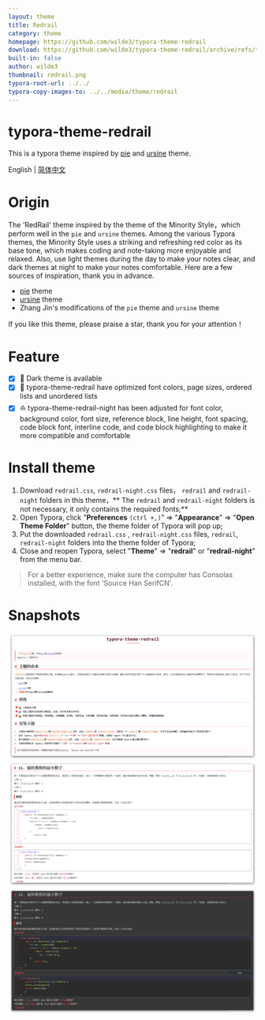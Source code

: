 ```yaml
---
layout: theme
title: Redrail
category: theme
homepage: https://github.com/wilde3/typora-theme-redrail
download: https://github.com/wilde3/typora-theme-redrail/archive/refs/tags/v1.1.zip
built-in: false
author: wilde3
thumbnail: redrail.png
typora-root-url: ../../
typora-copy-images-to: ../../media/theme/redrail
---
```


# typora-theme-redrail
This is a typora theme inspired by [pie](https://github.com/shrugginG/typora-theme-pie) and [ursine](https://github.com/danielduyixin/typora-theme-ursine) theme.

English | [简体中文](./README_CN.md)
# Origin
The 'RedRail' theme inspired by the theme of the Minority Style，which perform well in the `pie` and `ursine` themes. Among the various Typora themes, the Minority Style uses a striking and refreshing red color as its base tone, which makes coding and note-taking more enjoyable and relaxed. Also, use light themes during the day to make your notes clear, and dark themes at night to make your notes comfortable. Here are a few sources of inspiration, thank you in advance.
- [pie](https://github.com/shrugginG/typora-theme-pie) theme
- [ursine](https://github.com/danielduyixin/typora-theme-ursine) theme
- Zhang Jin's modifications of the `pie` theme and `ursine` theme

If you like this theme, please praise a star, thank you for your attention！
# Feature
- [x]  :baby_chick: Dark theme is available
- [x]  :rocket: typora-theme-redrail have optimized font colors, page sizes, ordered lists and unordered lists
- [x]  :sailboat: typora-theme-redrail-night has been adjusted for font color, background color, font size, reference block, line height, font spacing, code block font, interline code, and code block highlighting to make it more compatible and comfortable
# Install theme
1. Download `redrail.css`, `redrail-night.css` files， `redrail` and `redrail-night` folders in this theme，** The `redrail` and `redrail-night` folders is not necessary, it only contains the required fonts;**
2. Open Typora, click "**Preferences** `(ctrl +,)`" => "**Appearance**" => "**Open Theme Folder**" button, the theme folder of Typora will pop up;
3. Put the downloaded `redrail.css` , `redrail-night.css` files, `redrail`, `redrail-night` folders into the theme folder of Typora;
4. Close and reopen Typora, select "**Theme**" => "**redrail**" or "**redrail-night**" from the menu bar.

> For a better experience, make sure the computer has Consolas installed, with the font 'Source Han SerifCN'.

# Snapshots
![](/media/theme/redrail/light-theme-1.png)
![](/media/theme/redrail/light-theme-2.png)
![](/media/theme/redrail/dark-theme-1.png)
